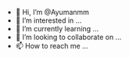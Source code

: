 - 👋 Hi, I’m @Ayumanmm
- 👀 I’m interested in ...
- 🌱 I’m currently learning ...
- 💞️ I’m looking to collaborate on ...
- 📫 How to reach me ...

<!---
Ayumanmm/Ayumanmm is a ✨ special ✨ repository because its `README.md` (this file) appears on your GitHub profile.
You can click the Preview link to take a look at your changes.
Hhhhhhhhhhhh-mhhhhh

